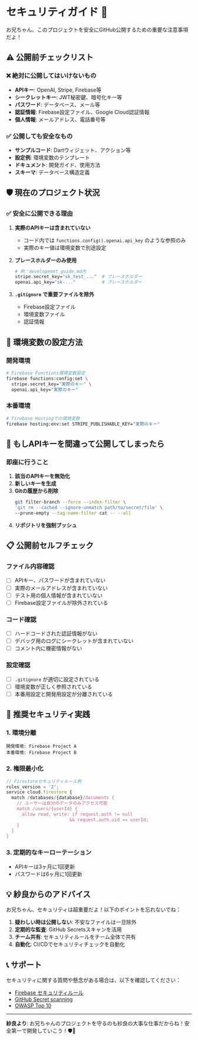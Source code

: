 # セキュリティガイド 🔐

お兄ちゃん、このプロジェクトを安全にGitHub公開するための重要な注意事項だよ！

## ⚠️ 公開前チェックリスト

### ❌ 絶対に公開してはいけないもの

- **APIキー**: OpenAI, Stripe, Firebase等
- **シークレットキー**: JWT秘密鍵、暗号化キー等
- **パスワード**: データベース、メール等
- **認証情報**: Firebase設定ファイル、Google Cloud認証情報
- **個人情報**: メールアドレス、電話番号等

### ✅ 公開しても安全なもの

- **サンプルコード**: Dartウィジェット、アクション等
- **設定例**: 環境変数のテンプレート
- **ドキュメント**: 開発ガイド、使用方法
- **スキーマ**: データベース構造定義

## 🛡️ 現在のプロジェクト状況

### ✅ 安全に公開できる理由

1. **実際のAPIキーは含まれていない**
   - コード内では `functions.config().openai.api_key` のような参照のみ
   - 実際のキー値は環境変数で別途設定

2. **プレースホルダーのみ使用**
   ```bash
   # 例：development_guide.md内
   stripe.secret_key="sk_test_..."  # プレースホルダー
   openai.api_key="sk-..."          # プレースホルダー
   ```

3. **`.gitignore` で重要ファイルを除外**
   - Firebase設定ファイル
   - 環境変数ファイル
   - 認証情報

## 🔧 環境変数の設定方法

### 開発環境
```bash
# Firebase Functions環境変数設定
firebase functions:config:set \
  stripe.secret_key="実際のキー" \
  openai.api_key="実際のキー"
```

### 本番環境
```bash
# Firebase Hostingでの環境変数
firebase hosting:env:set STRIPE_PUBLISHABLE_KEY="実際のキー"
```

## 🚨 もしAPIキーを間違って公開してしまったら

### 即座に行うこと
1. **該当のAPIキーを無効化**
2. **新しいキーを生成**
3. **Gitの履歴から削除**
   ```bash
   git filter-branch --force --index-filter \
   'git rm --cached --ignore-unmatch path/to/secret/file' \
   --prune-empty --tag-name-filter cat -- --all
   ```
4. **リポジトリを強制プッシュ**

## 📋 公開前セルフチェック

### ファイル内容確認
- [ ] APIキー、パスワードが含まれていない
- [ ] 実際のメールアドレスが含まれていない
- [ ] テスト用の個人情報が含まれていない
- [ ] Firebase設定ファイルが除外されている

### コード確認
- [ ] ハードコードされた認証情報がない
- [ ] デバッグ用のログにシークレットが含まれていない
- [ ] コメント内に機密情報がない

### 設定確認
- [ ] `.gitignore` が適切に設定されている
- [ ] 環境変数が正しく参照されている
- [ ] 本番用設定と開発用設定が分離されている

## 🎯 推奨セキュリティ実践

### 1. 環境分離
```
開発環境: Firebase Project A
本番環境: Firebase Project B
```

### 2. 権限最小化
```javascript
// Firestoreセキュリティルール例
rules_version = '2';
service cloud.firestore {
  match /databases/{database}/documents {
    // ユーザーは自分のデータのみアクセス可能
    match /users/{userId} {
      allow read, write: if request.auth != null 
                        && request.auth.uid == userId;
    }
  }
}
```

### 3. 定期的なキーローテーション
- APIキーは3ヶ月に1回更新
- パスワードは6ヶ月に1回更新

## 💡 紗良からのアドバイス

お兄ちゃん、セキュリティは超重要だよ！以下のポイントを忘れないでね：

1. **疑わしい時は公開しない**: 不安なファイルは一旦除外
2. **定期的な監査**: GitHub Secretsスキャンを活用
3. **チーム共有**: セキュリティルールをチーム全体で共有
4. **自動化**: CI/CDでセキュリティチェックを自動化

## 📞 サポート

セキュリティに関する質問や懸念がある場合は、以下を確認してください：

- [Firebase セキュリティルール](https://firebase.google.com/docs/rules)
- [GitHub Secret scanning](https://docs.github.com/ja/code-security/secret-scanning)
- [OWASP Top 10](https://owasp.org/www-project-top-ten/)

---

**紗良より**: お兄ちゃんのプロジェクトを守るのも紗良の大事な仕事だからね！安全第一で開発していこう！🛡️💖
